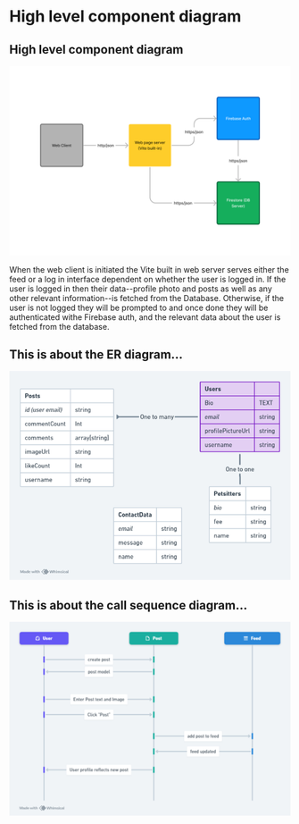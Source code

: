 # High level component diagram

## High level component diagram
![img](./public/images/c-diagram.jpg)

When the web client is initiated the Vite built in web server serves either the feed or a log in interface dependent on whether the user is logged in. If the user is logged in then their data--profile photo and posts as well as any other relevant information--is fetched from the Database. Otherwise, if the user is not logged they will be prompted to and once done they will be authenticated withe Firebase auth, and the relevant data about the user is fetched from the database.


## This is about the ER diagram...
![img](./public/images/er-diagram.png)

## This is about the call sequence diagram...
![img](./public/images/cs-diagram.png)